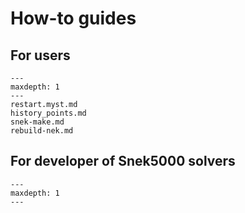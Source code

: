 # How-to guides

## For users

```{toctree}
---
maxdepth: 1
---
restart.myst.md
history_points.md
snek-make.md
rebuild-nek.md
```

## For developer of Snek5000 solvers

```{toctree}
---
maxdepth: 1
---
```
